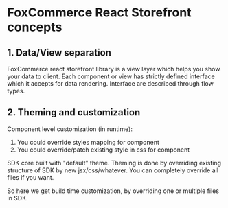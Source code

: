 # FoxCommerce React Storefront concepts

## 1. Data/View separation

FoxCommerce react storefront library is a view layer which helps you show your data to client.
Each component or view has strictly defined interface which it accepts for data rendering.
Interface are described through flow types.

## 2. Theming and customization

Component level customization (in runtime):

1. You could override styles mapping for component
2. You could override/patch existing style in css for component

SDK core built with "default" theme.
Theming is done by overriding existing structure of SDK by new jsx/css/whatever.
You can completely override all files if you want.

So here we get build time customization, by overriding one or multiple files in SDK.